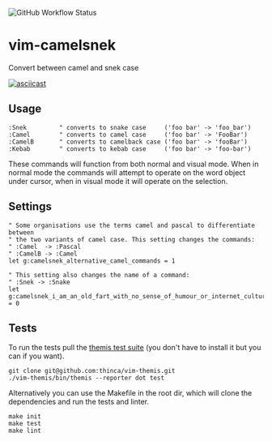![GitHub Workflow Status](https://img.shields.io/github/workflow/status/nicwest/vim-camelsnek/test)

vim-camelsnek
=============

Convert between camel and snek case

[![asciicast](https://asciinema.org/a/140650.png)](https://asciinema.org/a/140650)

Usage
-----

```viml
:Snek         " converts to snake case     ('foo bar' -> 'foo_bar')
:Camel        " converts to camel case     ('foo bar' -> 'FooBar')
:CamelB       " converts to camelback case ('foo bar' -> 'fooBar')
:Kebab        " converts to kebab case     ('foo bar' -> 'foo-bar')
```

These commands will function from both normal and visual mode. When in normal
mode the commands will attempt to operate on the word object under cursor,
when in visual mode it will operate on the selection.

Settings
--------

```viml
" Some organisations use the terms camel and pascal to differentiate between
" the two variants of camel case. This setting changes the commands:
" :Camel  -> :Pascal
" :CamelB -> :Camel
let g:camelsnek_alternative_camel_commands = 1

" This setting also changes the name of a command:
" :Snek -> :Snake
let g:camelsnek_i_am_an_old_fart_with_no_sense_of_humour_or_internet_culture = 0
```

Tests
-----

To run the tests pull the [themis test
suite](https://github.com/thinca/vim-themis) (you don't have to install it but
you can if you want).

```
git clone git@github.com:thinca/vim-themis.git
./vim-themis/bin/themis --reporter dot test
```

Alternatively you can use the Makefile in the root dir, which will clone the
dependencies and run the tests and linter.

```
make init
make test
make lint
```
